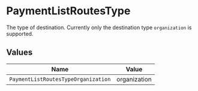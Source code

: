 # PaymentListRoutesType

The type of destination. Currently only the destination type `organization` is supported.


## Values

| Name                                | Value                               |
| ----------------------------------- | ----------------------------------- |
| `PaymentListRoutesTypeOrganization` | organization                        |